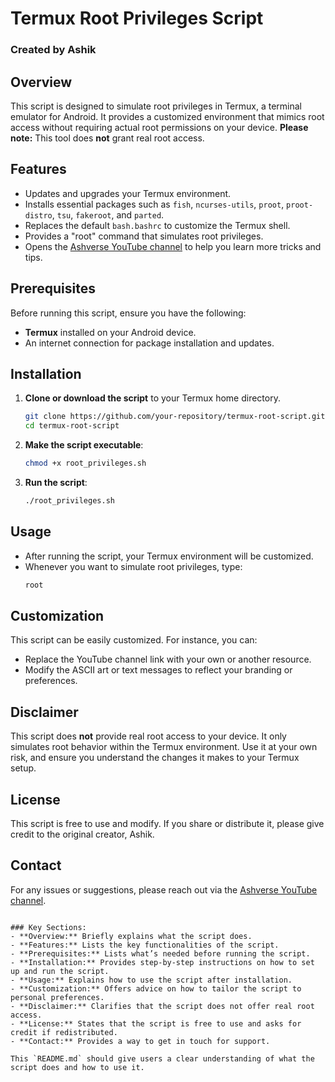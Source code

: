 
# Termux Root Privileges Script

### Created by Ashik

## Overview

This script is designed to simulate root privileges in Termux, a terminal emulator for Android. It provides a customized environment that mimics root access without requiring actual root permissions on your device. **Please note:** This tool does **not** grant real root access.

## Features

- Updates and upgrades your Termux environment.
- Installs essential packages such as `fish`, `ncurses-utils`, `proot`, `proot-distro`, `tsu`, `fakeroot`, and `parted`.
- Replaces the default `bash.bashrc` to customize the Termux shell.
- Provides a "root" command that simulates root privileges.
- Opens the [Ashverse YouTube channel](https://www.youtube.com/@Ashverse) to help you learn more tricks and tips.

## Prerequisites

Before running this script, ensure you have the following:

- **Termux** installed on your Android device.
- An internet connection for package installation and updates.

## Installation

1. **Clone or download the script** to your Termux home directory.
   ```bash
   git clone https://github.com/your-repository/termux-root-script.git
   cd termux-root-script
   ```

2. **Make the script executable**:
   ```bash
   chmod +x root_privileges.sh
   ```

3. **Run the script**:
   ```bash
   ./root_privileges.sh
   ```

## Usage

- After running the script, your Termux environment will be customized.
- Whenever you want to simulate root privileges, type:
  ```bash
  root
  ```

## Customization

This script can be easily customized. For instance, you can:

- Replace the YouTube channel link with your own or another resource.
- Modify the ASCII art or text messages to reflect your branding or preferences.

## Disclaimer

This script does **not** provide real root access to your device. It only simulates root behavior within the Termux environment. Use it at your own risk, and ensure you understand the changes it makes to your Termux setup.

## License

This script is free to use and modify. If you share or distribute it, please give credit to the original creator, Ashik.

## Contact

For any issues or suggestions, please reach out via the [Ashverse YouTube channel](https://www.youtube.com/@Ash.verse0).
```

### Key Sections:
- **Overview:** Briefly explains what the script does.
- **Features:** Lists the key functionalities of the script.
- **Prerequisites:** Lists what’s needed before running the script.
- **Installation:** Provides step-by-step instructions on how to set up and run the script.
- **Usage:** Explains how to use the script after installation.
- **Customization:** Offers advice on how to tailor the script to personal preferences.
- **Disclaimer:** Clarifies that the script does not offer real root access.
- **License:** States that the script is free to use and asks for credit if redistributed.
- **Contact:** Provides a way to get in touch for support. 

This `README.md` should give users a clear understanding of what the script does and how to use it.
